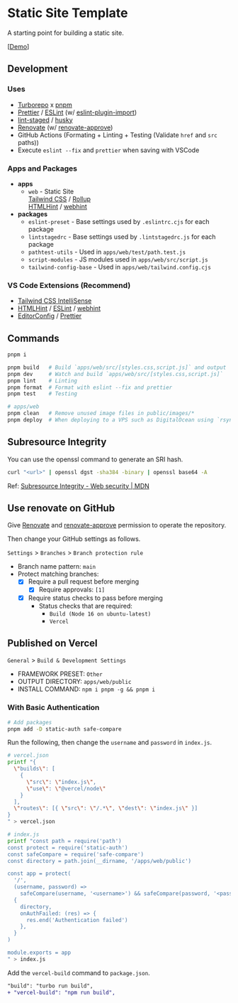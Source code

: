 # Static Site Template

A starting point for building a static site.

[[Demo](https://static-site-template.usagizmo.com/)]

## Development

### Uses

- [Turborepo](https://turborepo.org/) x [pnpm](https://pnpm.io/)
- [Prettier](https://prettier.io/) / [ESLint](https://eslint.org/) (w/ [eslint-plugin-import](https://github.com/import-js/eslint-plugin-import))
- [lint-staged](https://github.com/okonet/lint-staged) / [husky](https://github.com/typicode/husky)
- [Renovate](https://www.whitesourcesoftware.com/free-developer-tools/renovate/) (w/ [renovate-approve](https://github.com/apps/renovate-approve))
- GitHub Actions (Formating + Linting + Testing (Validate `href` and `src` paths))
- Execute `eslint --fix` and `prettier` when saving with VSCode

### Apps and Packages

- **apps**
  - `web` - Static Site  
    [Tailwind CSS](https://tailwindcss.com/) / [Rollup](https://rollupjs.org/)  
    [HTMLHint](https://htmlhint.com/) / [webhint](https://webhint.io/)
- **packages**
  - `eslint-preset` - Base settings used by `.eslintrc.cjs` for each package
  - `lintstagedrc` - Base settings used by `.lintstagedrc.js` for each package
  - `pathtest-utils` - Used in `apps/web/test/path.test.js`
  - `script-modules` - JS modules used in `apps/web/src/script.js`
  - `tailwind-config-base` - Used in `apps/web/tailwind.config.cjs`

### VS Code Extensions (Recommend)

- [Tailwind CSS IntelliSense](https://marketplace.visualstudio.com/items?itemName=bradlc.vscode-tailwindcss)
- [HTMLHint](https://marketplace.visualstudio.com/items?itemName=mkaufman.HTMLHint) / [ESLint](https://marketplace.visualstudio.com/items?itemName=dbaeumer.vscode-eslint) / [webhint](https://marketplace.visualstudio.com/items?itemName=webhint.vscode-webhint)
- [EditorConfig](https://marketplace.visualstudio.com/items?itemName=EditorConfig.EditorConfig) / [Prettier](https://marketplace.visualstudio.com/items?itemName=esbenp.prettier-vscode)

## Commands

```bash
pnpm i

pnpm build   # Build `apps/web/src/[styles.css,script.js]` and output `apps/web/public/*`
pnpm dev     # Watch and build `apps/web/src/[styles.css,script.js]`
pnpm lint    # Linting
pnpm format  # Format with eslint --fix and prettier
pnpm test    # Testing

# apps/web
pnpm clean   # Remove unused image files in public/images/*
pnpm deploy  # When deploying to a VPS such as DigitalOcean using `rsync`
```

## Subresource Integrity

You can use the openssl command to generate an SRI hash.

```bash
curl "<url>" | openssl dgst -sha384 -binary | openssl base64 -A
```

Ref: [Subresource Integrity - Web security | MDN](https://developer.mozilla.org/en-US/docs/Web/Security/Subresource_Integrity)

## Use renovate on GitHub

Give [Renovate](https://www.whitesourcesoftware.com/free-developer-tools/renovate/) and [renovate-approve](https://github.com/apps/renovate-approve) permission to operate the repository.

Then change your GitHub settings as follows.

`Settings` > `Branches` > `Branch protection rule`

- Branch name pattern: `main`
- Protect matching branches:
  - [x] Require a pull request before merging
    - [x] Require approvals: `[1]`
  - [x] Require status checks to pass before merging
    - Status checks that are required:
      - `Build (Node 16 on ubuntu-latest)`
      - `Vercel`

## Published on Vercel

`General` > `Build & Development Settings`

- FRAMEWORK PRESET: `Other`
- OUTPUT DIRECTORY: `apps/web/public`
- INSTALL COMMAND: `npm i pnpm -g && pnpm i`

### With Basic Authentication

```bash
# Add packages
pnpm add -D static-auth safe-compare
```

Run the following, then change the `username` and `password` in `index.js`.

```bash
# vercel.json
printf "{
  \"builds\": [
    {
      \"src\": \"index.js\",
      \"use\": \"@vercel/node\"
    }
  ],
  \"routes\": [{ \"src\": \"/.*\", \"dest\": \"index.js\" }]
}
" > vercel.json

# index.js
printf "const path = require('path')
const protect = require('static-auth')
const safeCompare = require('safe-compare')
const directory = path.join(__dirname, '/apps/web/public')

const app = protect(
  '/',
  (username, password) =>
    safeCompare(username, '<username>') && safeCompare(password, '<password>'),
  {
    directory,
    onAuthFailed: (res) => {
      res.end('Authentication failed')
    },
  }
)

module.exports = app
" > index.js
```

Add the `vercel-build` command to `package.json`.

```diff
"build": "turbo run build",
+ "vercel-build": "npm run build",
```
